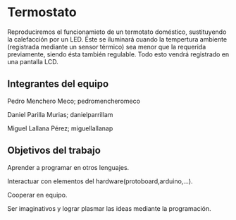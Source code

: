 # Termostato

Reproduciremos el funcionamieto de un termotato doméstico, sustituyendo la calefacción por un LED. Éste se iluminará cuando la tempertura ambiente (registrada mediante un sensor térmico) sea menor que la requerida previamente, siendo ésta también regulable. Todo esto vendrá registrado en una pantalla LCD.

## Integrantes del equipo

Pedro Menchero Meco; pedromencheromeco

Daniel Parilla Murias; danielparrillam

Miguel Lallana Pérez; miguellallanap

## Objetivos del trabajo

Aprender a programar en otros lenguajes.

Interactuar con elementos del hardware(protoboard,arduino,...).

Cooperar en equipo.

Ser imaginativos y lograr plasmar las ideas mediante la programación.
